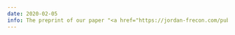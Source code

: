 ```yaml
---
date: 2020-02-05
info: The preprint of our paper "<a href="https://jordan-frecon.com/publications/2021-frecon-j-p-icml-bldr">Bilevel Learning of Deep Representations</a>" is now available
---
```


